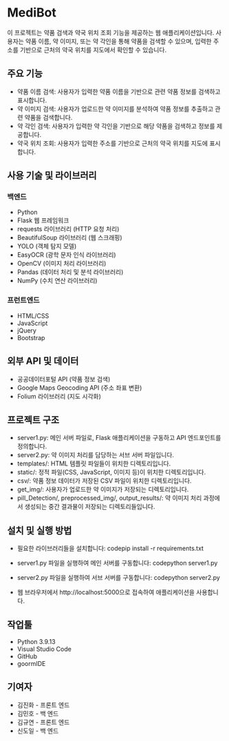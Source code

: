 # MediBot

이 프로젝트는 약품 검색과 약국 위치 조회 기능을 제공하는 웹 애플리케이션입니다. 사용자는 약품 이름, 약 이미지, 또는 약 각인을 통해 약품을 검색할 수 있으며, 입력한 주소를 기반으로 근처의 약국 위치를 지도에서 확인할 수 있습니다.

## 주요 기능

- 약품 이름 검색: 사용자가 입력한 약품 이름을 기반으로 관련 약품 정보를 검색하고 표시합니다.
- 약 이미지 검색: 사용자가 업로드한 약 이미지를 분석하여 약품 정보를 추출하고 관련 약품을 검색합니다.
- 약 각인 검색: 사용자가 입력한 약 각인을 기반으로 해당 약품을 검색하고 정보를 제공합니다.
- 약국 위치 조회: 사용자가 입력한 주소를 기반으로 근처의 약국 위치를 지도에 표시합니다.

## 사용 기술 및 라이브러리
### 백엔드
- Python
- Flask 웹 프레임워크
- requests 라이브러리 (HTTP 요청 처리)
- BeautifulSoup 라이브러리 (웹 스크래핑)
- YOLO (객체 탐지 모델)
- EasyOCR (광학 문자 인식 라이브러리)
- OpenCV (이미지 처리 라이브러리)
- Pandas (데이터 처리 및 분석 라이브러리)
- NumPy (수치 연산 라이브러리)

### 프런트엔드
- HTML/CSS
- JavaScript
- jQuery
- Bootstrap

## 외부 API 및 데이터

- 공공데이터포털 API (약품 정보 검색)
- Google Maps Geocoding API (주소 좌표 변환)
- Folium 라이브러리 (지도 시각화)

## 프로젝트 구조

- server1.py: 메인 서버 파일로, Flask 애플리케이션을 구동하고 API 엔드포인트를 정의합니다.
- server2.py: 약 이미지 처리를 담당하는 서브 서버 파일입니다.
- templates/: HTML 템플릿 파일들이 위치한 디렉토리입니다.
- static/: 정적 파일(CSS, JavaScript, 이미지 등)이 위치한 디렉토리입니다.
- csv/: 약품 정보 데이터가 저장된 CSV 파일이 위치한 디렉토리입니다.
- get_img/: 사용자가 업로드한 약 이미지가 저장되는 디렉토리입니다.
- pill_Detection/, preprocessed_img/, output_results/: 약 이미지 처리 과정에서 생성되는 중간 결과물이 저장되는 디렉토리들입니다.

## 설치 및 실행 방법

- 필요한 라이브러리들을 설치합니다:
codepip install -r requirements.txt

- server1.py 파일을 실행하여 메인 서버를 구동합니다:
codepython server1.py

- server2.py 파일을 실행하여 서브 서버를 구동합니다:
codepython server2.py

- 웹 브라우저에서 http://localhost:5000으로 접속하여 애플리케이션을 사용합니다.

## 작업툴
- Python 3.9.13
- Visual Studio Code
- GitHub
- goormIDE

## 기여자
- 김진화 - 프론트 엔드
- 김민호 - 백 엔드
- 김규연 - 프론트 엔드
- 신도일 - 백 엔드
